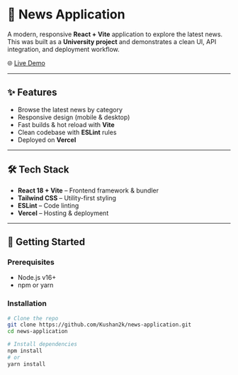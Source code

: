 # 📰 News Application

A modern, responsive **React + Vite** application to explore the latest news.  
This was built as a **University project** and demonstrates a clean UI, API integration, and deployment workflow.

🌐 [Live Demo](https://news-application-mu-orpin.vercel.app)

---

## ✨ Features

- Browse the latest news by category  
- Responsive design (mobile & desktop)  
- Fast builds & hot reload with **Vite**  
- Clean codebase with **ESLint** rules  
- Deployed on **Vercel**  

---

## 🛠️ Tech Stack

- **React 18 + Vite** – Frontend framework & bundler  
- **Tailwind CSS** – Utility-first styling  
- **ESLint** – Code linting  
- **Vercel** – Hosting & deployment  

---

## 🚀 Getting Started

### Prerequisites

- Node.js v16+  
- npm or yarn  

### Installation

```bash
# Clone the repo
git clone https://github.com/Kushan2k/news-application.git
cd news-application

# Install dependencies
npm install
# or
yarn install
